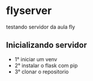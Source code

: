 # flyserver
testando servidor da aula fly

## Inicializando servidor
- 1° iniciar um venv
- 2° instalar o flask com pip
- 3° clonar o repositorio
